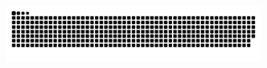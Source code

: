 ![Animasi ular](https://raw.githubusercontent.com/Diewaay/Diewaay/output/github-contribution-grid-snake-dark.svg)
